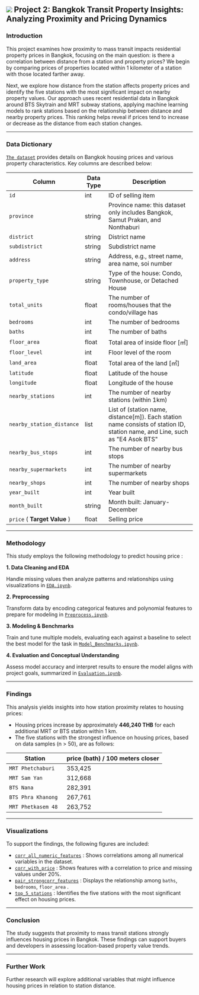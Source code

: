 ## ![](https://ga-dash.s3.amazonaws.com/production/assets/logo-9f88ae6c9c3871690e33280fcf557f33.png) Project 2: Bangkok Transit Property Insights: Analyzing Proximity and Pricing Dynamics 

### Introduction

This project examines how proximity to mass transit impacts residential property prices in Bangkok, focusing on the main question: is there a correlation between distance from a station and property prices? We begin by comparing prices of properties located within 1 kilometer of a station with those located farther away.

Next, we explore how distance from the station affects property prices and identify the five stations with the most significant impact on nearby property values. Our approach uses recent residential data in Bangkok around BTS Skytrain and MRT subway stations, applying machine learning models to rank stations based on the relationship between distance and nearby property prices. This ranking helps reveal if prices tend to increase or decrease as the distance from each station changes.


---

### Data Dictionary

[`The dataset`](../Dataset/train.json) provides details on Bangkok housing prices and various property characteristics. Key columns are described below:

| Column                | Data Type    | Description                                                                                             |
|-----------------------|--------------|-----------------------------------------------------------------------------------------------------|
| `id`                    | int       | ID of selling item                                                                                      |
| `province`              | string    | Province name: this dataset only includes Bangkok, Samut Prakan, and Nonthaburi                         |
| `district`              | string    | District name                                                                                           |
| `subdistrict`           | string    | Subdistrict name                                                                                        |
| `address`               | string    | Address, e.g., street name, area name, soi number                                                       |
| `property_type`         | string    | Type of the house: Condo, Townhouse, or Detached House                                                  |
| `total_units`           | float     | The number of rooms/houses that the condo/village has                                                   |
| `bedrooms`              | int       | The number of bedrooms                                                                                  |
| `baths`                 | int       | The number of baths                                                                                     |
| `floor_area`            | float     | Total area of inside floor [㎡]                                                                          |
| `floor_level`           | int       | Floor level of the room                                                                                 |
| `land_area`             | float     | Total area of the land [㎡]                                                                             |
| `latitude`              | float     | Latitude of the house                                                                                   |
| `longitude`             | float     | Longitude of the house                                                                                  |
| `nearby_stations`       | int       | The number of nearby stations (within 1km)                                                              |
| `nearby_station_distance` | list   | List of (station name, distance[m]). Each station name consists of station ID, station name, and Line, such as "E4 Asok BTS" |
| `nearby_bus_stops`      | int       | The number of nearby bus stops                                                                          |
| `nearby_supermarkets`   | int       | The number of nearby supermarkets                                                                       |
| `nearby_shops`          | int       | The number of nearby shops                                                                              |
| `year_built`           | int       | Year built                                                                                              |
| `month_built`           | string    | Month built: January-December                                                                           |
| `price` ( **Target Value** )                 | float     | Selling price                                                                            |



---

### Methodology

This study employs the following methodology to predict housing price :

**1. Data Cleaning and EDA** 

Handle missing values then analyze patterns and relationships using visualizations in [`EDA.ipynb`](./Code/1.Cleaning_Data.ipynb).

**2. Preprocessing** 

Transform data by encoding categorical features and polynomial features to prepare for modeling in [`Preprocess.ipynb`](./Code/2.Preprocess.ipynb).

**3. Modeling & Benchmarks** 

Train and tune multiple models, evaluating each against a baseline to select the best model for the task in [`Model_Benchmarks.ipynb`](./Code/3.Model_Benchmarks.ipynb).

**4. Evaluation and Conceptual Understanding** 

Assess model accuracy and interpret results to ensure the model aligns with project goals, summarized in [`Evaluation.ipynb`](./Code/4.Evaluate_Model.ipynb).

---

### Findings 



This analysis yields insights into how station proximity relates to housing prices:
- Housing prices increase by approximately **446,240 THB** for each additional MRT or BTS station within 1 km.
- The five stations with the strongest influence on housing prices, based on data samples (n > 50), are as follows:

| Station                | price (bath) / 100 meters closer  
|-----------------------|-----------|
| `MRT Phetchaburi	`                  |      353,425       |
| `MRT Sam Yan`              | 312,668    |
| `BTS Nana`              | 282,391    |
| `BTS Phra Khanong`           | 267,761    |
| `MRT Phetkasem 48`               | 263,752    |

---

### Visualizations
To support the findings, the following figures are included:

* [`corr_all_numeric_features`](../Figures/corr_all_numeric_features.png) : Shows correlations among all numerical variables in the dataset.
* [`corr_with_price`](../Figures/corr_with_price.png) : Shows features with a correlation to price and missing values under 20%.
* [`pair_strongcorr_features`](../Figures/pair_strongcorr_features.png) : Displays the relationship among `baths`, `bedrooms`, `floor_area` .
* [`top_5_stations`](../Figures/top_5_stations.png) : Identifies the five stations with the most significant effect on housing prices.


---

### Conclusion
 The study suggests that proximity to mass transit stations strongly influences housing prices in Bangkok. These findings can support buyers and developers in assessing location-based property value trends.





---

### Further Work

Further research will explore additional variables that might influence housing prices in relation to station distance.
